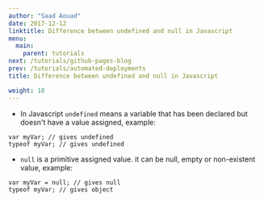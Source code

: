 ```yaml
---
author: "Saad Aouad"
date: 2017-12-12
linktitle: Difference between undefined and null in Javascript
menu:
  main:
    parent: tutorials
next: /tutorials/github-pages-blog
prev: /tutorials/automated-deployments
title: Difference between undefined and null in Javascript

weight: 10
---
```


- In Javascript `undefined` means a variable that has been declared but doesn't have a value assigned, example:

```
var myVar; // gives undefined
typeof myVar; // gives undefined
```

- `null` is a primitive assigned value. it can be null, empty or non-existent value, example:

```
var myVar = null; // gives null
typeof myVar; // gives object
```

